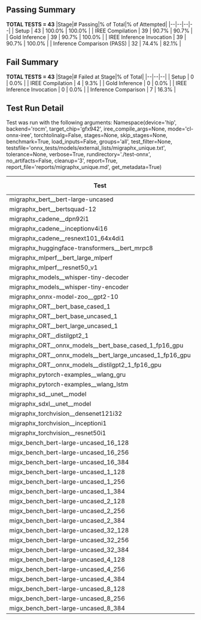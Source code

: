 ## Passing Summary

**TOTAL TESTS = 43**
|Stage|# Passing|% of Total|% of Attempted|
|--|--|--|--|
| Setup | 43 | 100.0% | 100.0% |
| IREE Compilation | 39 | 90.7% | 90.7% |
| Gold Inference | 39 | 90.7% | 100.0% |
| IREE Inference Invocation | 39 | 90.7% | 100.0% |
| Inference Comparison (PASS) | 32 | 74.4% | 82.1% |
## Fail Summary

**TOTAL TESTS = 43**
|Stage|# Failed at Stage|% of Total|
|--|--|--|
| Setup | 0 | 0.0% |
| IREE Compilation | 4 | 9.3% |
| Gold Inference | 0 | 0.0% |
| IREE Inference Invocation | 0 | 0.0% |
| Inference Comparison | 7 | 16.3% |
## Test Run Detail
Test was run with the following arguments:
Namespace(device='hip', backend='rocm', target_chip='gfx942', iree_compile_args=None, mode='cl-onnx-iree', torchtolinalg=False, stages=None, skip_stages=None, benchmark=True, load_inputs=False, groups='all', test_filter=None, testsfile='onnx_tests/models/external_lists/migraphx_unique.txt', tolerance=None, verbose=True, rundirectory='./test-onnx', no_artifacts=False, cleanup='3', report=True, report_file='reports/migraphx_unique.md', get_metadata=True)

| Test | Exit Status | Mean Benchmark Time (ms) | Notes |
|--|--|--|--|
| migraphx_bert__bert-large-uncased | PASS | 19.235076559535052 | |
| migraphx_bert__bertsquad-12 | compilation | None | |
| migraphx_cadene__dpn92i1 | PASS | 13.056541719749845 | |
| migraphx_cadene__inceptionv4i16 | PASS | 22.090714403020684 | |
| migraphx_cadene__resnext101_64x4di1 | PASS | 6.455002915622159 | |
| migraphx_huggingface-transformers__bert_mrpc8 | PASS | 7.133944271287569 | |
| migraphx_mlperf__bert_large_mlperf | PASS | 29.394473967094644 | |
| migraphx_mlperf__resnet50_v1 | Numerics | 14.945916384391053 | |
| migraphx_models__whisper-tiny-decoder | PASS | 43.454014676778264 | |
| migraphx_models__whisper-tiny-encoder | Numerics | 109.1262494964111 | |
| migraphx_onnx-model-zoo__gpt2-10 | compilation | None | |
| migraphx_ORT__bert_base_cased_1 | PASS | 116.17126071359962 | |
| migraphx_ORT__bert_base_uncased_1 | PASS | 116.22488155909296 | |
| migraphx_ORT__bert_large_uncased_1 | PASS | ERROR | |
| migraphx_ORT__distilgpt2_1 | PASS | 71.04741176590323 | |
| migraphx_ORT__onnx_models__bert_base_cased_1_fp16_gpu | Numerics | 75.70498885103949 | |
| migraphx_ORT__onnx_models__bert_large_uncased_1_fp16_gpu | Numerics | 301.47027158333606 | |
| migraphx_ORT__onnx_models__distilgpt2_1_fp16_gpu | Numerics | 42.31185346896596 | |
| migraphx_pytorch-examples__wlang_gru | PASS | 18.9405699862012 | |
| migraphx_pytorch-examples__wlang_lstm | PASS | 9.832884791997534 | |
| migraphx_sd__unet__model | import_model | None | |
| migraphx_sdxl__unet__model | import_model | None | |
| migraphx_torchvision__densenet121i32 | PASS | 14.835658780437834 | |
| migraphx_torchvision__inceptioni1 | PASS | 4.034433148003051 | |
| migraphx_torchvision__resnet50i1 | PASS | 2.1690063297292252 | |
| migx_bench_bert-large-uncased_16_128 | PASS | 25.558504761760062 | |
| migx_bench_bert-large-uncased_16_256 | PASS | 36.90843250226686 | |
| migx_bench_bert-large-uncased_16_384 | PASS | 54.97294014248138 | |
| migx_bench_bert-large-uncased_1_128 | PASS | 12.689379718808809 | |
| migx_bench_bert-large-uncased_1_256 | PASS | 12.821779189857118 | |
| migx_bench_bert-large-uncased_1_384 | Numerics | 19.2495797527954 | |
| migx_bench_bert-large-uncased_2_128 | PASS | 12.969301742586223 | |
| migx_bench_bert-large-uncased_2_256 | PASS | 19.247495301964655 | |
| migx_bench_bert-large-uncased_2_384 | PASS | 19.586552359181006 | |
| migx_bench_bert-large-uncased_32_128 | PASS | 58.38517426745966 | |
| migx_bench_bert-large-uncased_32_256 | PASS | 68.38235110820581 | |
| migx_bench_bert-large-uncased_32_384 | Numerics | 108.4886023050381 | |
| migx_bench_bert-large-uncased_4_128 | PASS | 19.559826063751068 | |
| migx_bench_bert-large-uncased_4_256 | PASS | 20.210560870223812 | |
| migx_bench_bert-large-uncased_4_384 | PASS | 23.27445909225693 | |
| migx_bench_bert-large-uncased_8_128 | PASS | 20.290605324719632 | |
| migx_bench_bert-large-uncased_8_256 | PASS | 26.203432747013405 | |
| migx_bench_bert-large-uncased_8_384 | PASS | 33.105569750522115 | |
